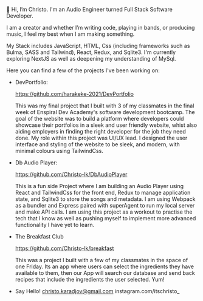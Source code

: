👋 Hi, I’m Christo. I'm an Audio Engineer turned Full Stack Software Developer.

I am a creator and whether I’m writing code, playing in bands, or producing music, I feel my best when I am making something. 
    
My Stack includes JavaScript, HTML, Css (including frameworks such as Bulma, SASS and Tailwind), React, Redux, and Sqlite3. 
I'm currently exploring NextJS as well as deepening my understanding of MySql.
    
Here you can find a few of the projects I've been working on: 
    
- DevPortfolio: 

  https://github.com/harakeke-2021/DevPortfolio
    
  This was my final project that I built with 3 of my classmates in the final week of Enspiral Dev Academy's software development bootcamp. 
  The goal of the website was to build a platform where developers could showcase their portfolios in a sleek and user friendly website, whist also aiding employers
  in finding the right developer for the job they need done. 
  My role within this project was UI/UX lead. I designed the user interface and styling of the website to be sleek, and modern, with minimal colours using TailwindCss. 
    
- Db Audio Player: 

  https://github.com/Christo-lk/DbAudioPlayer
  
  This is a fun side Project where I am building an Audio Player using React and TailwindCss for the front end, Redux to manage application state, and Sqlite3 to store the songs and metadata. 
  I am using Webpack as a bundler and Express paired with superAgent to run my local server and make API calls. 
  I am using this project as a workout to practise the tech that I know as well as pushing myself to implement more advanced functionality I have yet to learn.   
  
- The Breakfast Club
  
  https://github.com/Christo-lk/breakfast
  
  This was a project I built with a few of my classmates in the space of one Friday. 
  Its an app where users can select the ingredients they have available to them, then our App will search our database and send back recipes that include the 
  ingredients the user selected. 
  Yum! 
      
- Say Hello!
  christo.karadjov@gmail.com
  instagram.com/itschristo_
 
